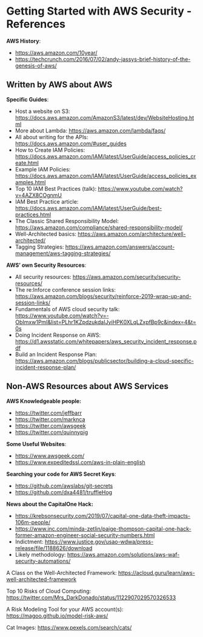 # Getting Started with AWS Security - References

**AWS History**:
* https://aws.amazon.com/10year/
* https://techcrunch.com/2016/07/02/andy-jassys-brief-history-of-the-genesis-of-aws/

## Written by AWS about AWS

**Specific Guides**:
* Host a website on S3: https://docs.aws.amazon.com/AmazonS3/latest/dev/WebsiteHosting.html
* More about Lambda: https://aws.amazon.com/lambda/faqs/
* All about writing for the APIs: https://docs.aws.amazon.com/#user_guides
* How to Create IAM Policies: https://docs.aws.amazon.com/IAM/latest/UserGuide/access_policies_create.html
* Example IAM Policies: https://docs.aws.amazon.com/IAM/latest/UserGuide/access_policies_examples.html
* Top 10 IAM Best Practices (talk): https://www.youtube.com/watch?v=4AZX8COgnmU
* IAM Best Practice article: https://docs.aws.amazon.com/IAM/latest/UserGuide/best-practices.html
* The Classic Shared Responsibility Model: https://aws.amazon.com/compliance/shared-responsibility-model/
* Well-Architected basics: https://aws.amazon.com/architecture/well-architected/
* Tagging Strategies: https://aws.amazon.com/answers/account-management/aws-tagging-strategies/

**AWS’ own Security Resources**:
* All security resources: https://aws.amazon.com/security/security-resources/
* The re:Inforce conference session links: https://aws.amazon.com/blogs/security/reinforce-2019-wrap-up-and-session-links/
* Fundamentals of AWS cloud security talk: https://www.youtube.com/watch?v=-ObImxw1PmI&list=PLhr1KZpdzukdaIJyiHPK0XLqLZxpfBp9c&index=4&t=0s
* Doing Incident Response on AWS: https://d1.awsstatic.com/whitepapers/aws_security_incident_response.pdf
* Build an Incident Response Plan: https://aws.amazon.com/blogs/publicsector/building-a-cloud-specific-incident-response-plan/

## Non-AWS Resources about AWS Services

**AWS Knowledgeable people:**
* https://twitter.com/jeffbarr
* https://twitter.com/marknca
* https://twitter.com/awsgeek
* https://twitter.com/quinnypig

**Some Useful Websites**:
* https://www.awsgeek.com/
* https://www.expeditedssl.com/aws-in-plain-english

**Searching your code for AWS Secret Keys**:
* https://github.com/awslabs/git-secrets
* https://github.com/dxa4481/truffleHog

**News about the CapitalOne Hack:**
* https://krebsonsecurity.com/2019/07/capital-one-data-theft-impacts-106m-people/
* https://www.inc.com/minda-zetlin/paige-thompson-capital-one-hack-former-amazon-engineer-social-security-numbers.html
* Indictment: https://www.justice.gov/usao-wdwa/press-release/file/1188626/download
* Likely methodology: https://aws.amazon.com/solutions/aws-waf-security-automations/

A Class on the Well-Architected Framework: https://acloud.guru/learn/aws-well-architected-framework

Top 10 Risks of Cloud Computing: https://twitter.com/Mrs_DarkDonado/status/1122907029570326533

A Risk Modeling Tool for your AWS account(s): https://magoo.github.io/model-risk-aws/

Cat Images: https://www.pexels.com/search/cats/

